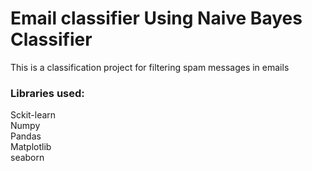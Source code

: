 # Email classifier Using Naive Bayes Classifier
This is a classification project for filtering spam messages in emails

### Libraries used:
Sckit-learn <br> 
Numpy <br> 
Pandas <br>
Matplotlib <br>
seaborn
